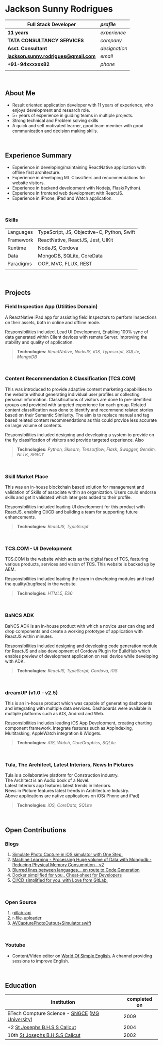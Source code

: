 # Jackson Sunny Rodrigues


|**Full Stack Developer**|*profile*|
|---|:---|
|**11 years**|*experience*|
|**TATA CONSULTANCY SERVICES**|*company*|
|**Asst. Consultant**|*designation*|
|**jackson.sunny.rodrigues@gmail.com**| *email* |
|**+91-94xxxxxx82**|*phone*|
|||

<br>

## About Me
- Result oriented application developer with 11 years of experience, who enjoys development and research role.
- 5+ years of experience in guiding teams in multiple projects.
- Strong technical and Problem solving skills
- A quick and self motivated learner, good team member with good communication and decision making skills.

<br>

## Experience Summary
- Experience in developing/maintaining ReactNative application with offline first architecture.
- Experience in developing ML Classifiers and recommendations for website visitors.
- Experience in backend development with Nodejs, Flask(Python).
- Experience in frontend web development with ReactJS.
- Experience in iPhone, iPad and Watch application.

<br>

### Skills
| | |
|---|---|
| Languages | TypeScript, JS, Objective-C, Python, Swift |
| Framework | ReactNative, ReactJS, Jest, UIKit |
| Runtime | NodeJS, Cordova |
| Data | MongoDB, SQLite, CoreData |
| Paradigms | OOP, MVC, FLUX, REST |
|||

<br>

## Projects

### Field Inspection App (Utilities Domain)
A ReactNative iPad app for assisting field Inspectors to perform Inspections on their assets, both in online and offline mode. 

Responsibilities included, Lead UI Development, Enabling 100% sync of data generated within Client devices with remote Server. Improving the stability and quality of application. 

> **Technologies:** *ReactNative, NodeJS, iOS, Typescript, SQLite, MongoDB*

<br>

### Content Recommendation & Classification (TCS.COM)
This was introduced to provide adaptive content marketing capabilities to the website without generating individual user profiles or collecting personal information. Classifications of visitors are done to pre-identified groups and provided with targeted experience for each group. 
Related content classification was done to identify and recommend related stories based on their Semantic Similarity. The aim is to replace manual and tag based related content recommendations as this could provide less accurate on large volume of contents.  

Responsibilities included designing and developing a system to provide on the fly classification of visitors and provide targeted experience. Also 

> **Technologies:** *Python, Sklearn, Tensorflow, Flask, Swagger, Gensim, NLTK, SPACY*

<br>

### Skill Market Place
This was an in-house blockchain based solution for management and validation of Skills of associate within an organization. Users could endorse skills and get it validated which later gets added to their profile.  

Responsibilities included leading UI development for this product with ReactJS, enabling CI/CD and building a team for supporting future enhancements.

> **Technologies:** *ReactJS, TypeScript*

<br>

### TCS.COM - UI Development
TCS.COM is the website which acts as the digital face of TCS, featuring various products, services and vision of TCS. This website is backed up by AEM.  

Responsibilities included leading the team in developing modules and lead the quality(bugfixes) in the website.
> **Technologies:** *HTML5, ES6*

<br>

### BaNCS ADK
BaNCS ADK is an in-house product with which a novice user can drag and drop components and create a working prototype of application with ReactJS within minutes.  

Responsibilities included designing and developing code generation module for ReactJS and also development of Cordova Plugin for BuildHub which enables preview of development application on real device while developing with ADK.
> **Technologies:** *ReactJS, TypeScript, Cordova, iOS*

<br>

### dreamUP (v1.0 - v2.5)
This is an in-house product which was capable of generating dashboards and integrating with multiple data services. Dashboards were available in multiple platforms such as iOS, Android and Web. 

Responsibilities includes leading iOS App Development, creating charting component framework. Integrate features such as AppIndexing, Multitasking, AppleWatch integration & Widgets.
> **Technologies:** *iOS, Watch, CoreGraphics, SQLite*

<br>

### Tula, The Architect, Latest Interiors, News In Pictures
Tula is a collaborative platform for Construction industry.  
The Architect is an Audio book of a Novel.  
Latest Interiors app features latest trends in Interiors.  
News in Picture features latest trends in Architecture Industry.  
Above applications are native applications on iOS(iPhone and iPad)
> **Technologies:** *iOS, CoreData, SQLite*

<br>

## Open Contributions

### Blogs
1. [Simulate Photo Capture in iOS simulator with One Step.](https://medium.com/@js.rodrigues/simulate-photo-capture-in-ios-simulator-with-one-step-12965c7a1688)
2. [Machine Learning - Processing Huge volume of Data with Mongodb - Reducing Physical Memory Consumption - v2](https://medium.com/@js.rodrigues/machine-learning-processing-huge-volume-of-data-with-mongodb-reducing-physical-memory-993897bb3b5a)
3. [Blurred lines between languages… en route to Code Generation](https://medium.com/@js.rodrigues/code-generation-blurred-lines-between-languages-16757b77cf89)
4. [Docker simplified for you.. Cheat-sheet for Developers](https://medium.com/@js.rodrigues/docker-simplified-for-you-cheat-sheet-for-developers-ba487744f9ba)
5. [CI/CD simplified for you, with Love from GitLab.](https://medium.com/@js.rodrigues/ci-cd-simplified-for-you-with-love-from-gitlab-fc87eefa2d28)

<br/>

### Open Source
1. [gitlab-api](https://github.com/JacksonSRodrigues/gitlab-api)
2. [r-file-uploader](https://github.com/JacksonSRodrigues/r-file-uploader)
3. [AVCapturePhotoOutput+Simulator.swift](https://gist.github.com/JacksonSRodrigues/d08a8a59c3fbb9b04f4ad5db0dbf5990)

<br/>

### Youtube
- Content/Video editor on [World Of Simple English](https://www.youtube.com/channel/UCiT-wyuqdZvtY9CPiCeRJNw). A channel providing sessions to improve English.


<br/>

## Education
| Institution | completed on|
|---|---|
| BTech Compture Science - [SNGCE](http://www.sngce.ac.in/) ([MG University](https://www.mgu.ac.in/)) | 2009|
| +2 [St Josephs B.H.S.S Calicut](http://www.sjbhss.ac.in/)| 2004|
| 10th [St Josephs B.H.S.S Calicut](http://www.sjbhss.ac.in/)| 2002|

